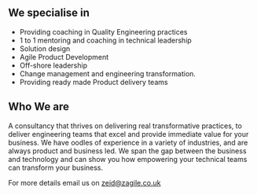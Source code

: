 ## We specialise in 

- Providing coaching in Quality Engineering practices
- 1 to 1 mentoring and coaching in technical leadership
- Solution design
- Agile Product Development
- Off-shore leadership
- Change management and engineering transformation.
- Providing ready made Product delivery teams


## Who We are

A consultancy that thrives on delivering real transformative practices, to deliver engineering teams that excel and provide immediate value for your business. We have oodles of experience in a variety of industries, and are always product and business led. We span the gap between the business and technology and can show you how empowering your technical teams can transform your business.

For more details email us on <zeid@zagile.co.uk>

